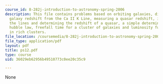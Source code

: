 ```yaml
---
course_id: 8-282j-introduction-to-astronomy-spring-2006
description: This file contains problems based on orbiting galaxies, distance determinations,
  galaxy redshift from the Ca II K Line, measuring a quasar redshift, identifying
  the lines and determining the redshift of a quasar, a simple determination of the
  hubble law, freefall time for a cluster of galaxies and luminosity function of galaxies
  in rich clusters.
file_location: /coursemedia/8-282j-introduction-to-astronomy-spring-2006/36029eb62956b49510773c0ee20c35c9_ps12.pdf
file_type: application/pdf
layout: pdf
title: ps12.pdf
type: course
uid: 36029eb62956b49510773c0ee20c35c9

---
```

None